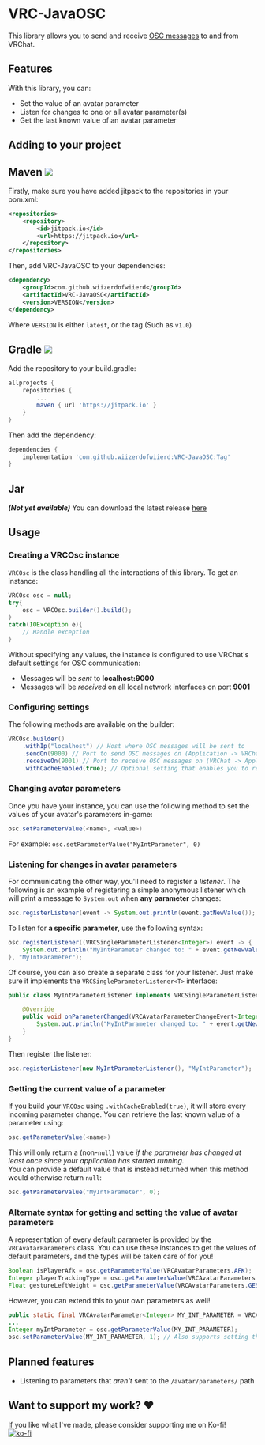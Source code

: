 # VRC-JavaOSC

This library allows you to send and receive [OSC messages](https://docs.vrchat.com/docs/osc-overview) to and from VRChat.

## Features
With this library, you can:
- Set the value of an avatar parameter
- Listen for changes to one or all avatar parameter(s)
- Get the last known value of an avatar parameter

## Adding to your project
## Maven [![](https://jitpack.io/v/wiizerdofwiierd/VRC-JavaOSC.svg)](https://jitpack.io/#wiizerdofwiierd/VRC-JavaOSC)
Firstly, make sure you have added jitpack to the repositories in your pom.xml:
```xml
<repositories>
    <repository>
        <id>jitpack.io</id>
        <url>https://jitpack.io</url>
    </repository>
</repositories>
```

Then, add VRC-JavaOSC to your dependencies:
```xml
<dependency>
    <groupId>com.github.wiizerdofwiierd</groupId>
    <artifactId>VRC-JavaOSC</artifactId>
    <version>VERSION</version>
</dependency>
```
Where `VERSION` is either `latest`, or the tag (Such as `v1.0`)

## Gradle [![](https://jitpack.io/v/wiizerdofwiierd/VRC-JavaOSC.svg)](https://jitpack.io/#wiizerdofwiierd/VRC-JavaOSC)
Add the repository to your build.gradle:
```gradle
allprojects {
    repositories {
        ...
        maven { url 'https://jitpack.io' }
    }
}
```
Then add the dependency:
```gradle
dependencies {
    implementation 'com.github.wiizerdofwiierd:VRC-JavaOSC:Tag'
}
```

## Jar
***(Not yet available)***
You can download the latest release [here](https://github.com/wiizerdofwiierd/VRC-JavaOSC/releases/latest) 

## Usage
### Creating a VRCOsc instance
`VRCOsc` is the class handling all the interactions of this library. To get an instance:
```Java
VRCOsc osc = null;
try{
    osc = VRCOsc.builder().build();
}
catch(IOException e){
    // Handle exception
}
```
Without specifying any values, the instance is configured to use VRChat's default settings for OSC communication:
- Messages will be *sent* to **localhost:9000**
- Messages will be *received* on all local network interfaces on port **9001**

### Configuring settings
The following methods are available on the builder:
```Java
VRCOsc.builder()
    .withIp("localhost") // Host where OSC messages will be sent to
    .sendOn(9000) // Port to send OSC messages on (Application -> VRChat)
    .receiveOn(9001) // Port to receive OSC messages on (VRChat -> Application)
    .withCacheEnabled(true); // Optional setting that enables you to retrieve the last known value of any parameter
```

### Changing avatar parameters
Once you have your instance, you can use the following method to set the values of your avatar's parameters in-game:
```Java
osc.setParameterValue(<name>, <value>)
```
For example: `osc.setParameterValue("MyIntParameter", 0)`

### Listening for changes in avatar parameters
For communicating the other way, you'll need to register a *listener*. The following is an example of registering a 
simple anonymous listener which will print a message to `System.out` when **any parameter** changes:
```Java
osc.registerListener(event -> System.out.println(event.getNewValue());
```

To listen for **a specific parameter**, use the following syntax:
```Java
osc.registerListener((VRCSingleParameterListener<Integer>) event -> {
    System.out.println("MyIntParameter changed to: " + event.getNewValue());
}, "MyIntParameter");
```
Of course, you can also create a separate class for your listener. Just make sure it implements the 
`VRCSingleParameterListener<T>` interface:
```Java
public class MyIntParameterListener implements VRCSingleParameterListener<Integer>{

    @Override
    public void onParameterChanged(VRCAvatarParameterChangeEvent<Integer> event){
        System.out.println("MyIntParameter changed to: " + event.getNewValue());
    }
}
```
Then register the listener:
```Java
osc.registerListener(new MyIntParameterListener(), "MyIntParameter");
```

### Getting the current value of a parameter
If you build your `VRCOsc` using `.withCacheEnabled(true)`, it will store every incoming parameter change. You can
retrieve the last known value of a parameter using:
```Java
osc.getParameterValue(<name>)
```
This will only return a (non-`null`) value *if the parameter has changed at least once since your application has started running.*  
You can provide a default value that is instead returned when this method would otherwise return `null`:
```Java
osc.getParameterValue("MyIntParameter", 0);
```

### Alternate syntax for getting and setting the value of avatar parameters
A representation of every default parameter is provided by the `VRCAvatarParameters` class. You can use these instances
to get the values of default parameters, and the types will be taken care of for you!
```Java
Boolean isPlayerAfk = osc.getParameterValue(VRCAvatarParameters.AFK);
Integer playerTrackingType = osc.getParameterValue(VRCAvatarParameters.TRACKING_TYPE);
Float gestureLeftWeight = osc.getParameterValue(VRCAvatarParameters.GESTURE_LEFT_WEIGHT);
```
However, you can extend this to your own parameters as well!
```Java
public static final VRCAvatarParameter<Integer> MY_INT_PARAMETER = VRCAvatarParameters.create("MyIntParameter");
...
Integer myIntParameter = osc.getParameterValue(MY_INT_PARAMETER);
osc.setParameterValue(MY_INT_PARAMETER, 1); // Also supports setting the value
```

## Planned features
- Listening to parameters that *aren't* sent to the `/avatar/parameters/` path

## Want to support my work? ♥
If you like what I've made, please consider supporting me on Ko-fi!  
[![ko-fi](https://ko-fi.com/img/githubbutton_sm.svg)](https://ko-fi.com/A0A64F1MC)